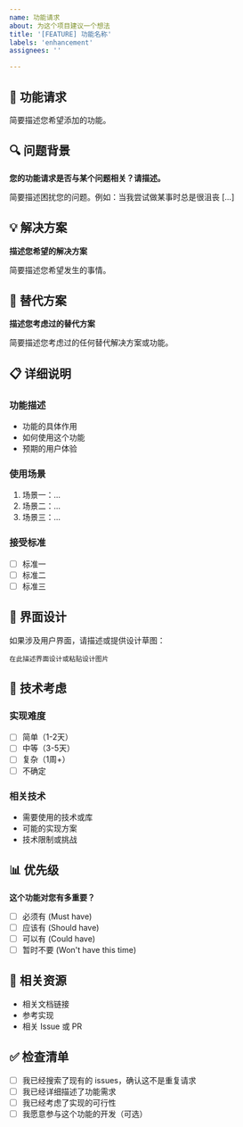 ```yaml
---
name: 功能请求
about: 为这个项目建议一个想法
title: '[FEATURE] 功能名称'
labels: 'enhancement'
assignees: ''

---
```


## 🚀 功能请求

简要描述您希望添加的功能。

## 🔍 问题背景

**您的功能请求是否与某个问题相关？请描述。**

简要描述困扰您的问题。例如：当我尝试做某事时总是很沮丧 [...]

## 💡 解决方案

**描述您希望的解决方案**

简要描述您希望发生的事情。

## 🔄 替代方案

**描述您考虑过的替代方案**

简要描述您考虑过的任何替代解决方案或功能。

## 📋 详细说明

### 功能描述
- 功能的具体作用
- 如何使用这个功能
- 预期的用户体验

### 使用场景
1. 场景一：...
2. 场景二：...
3. 场景三：...

### 接受标准
- [ ] 标准一
- [ ] 标准二  
- [ ] 标准三

## 🎨 界面设计

如果涉及用户界面，请描述或提供设计草图：

```
在此描述界面设计或粘贴设计图片
```

## 🔧 技术考虑

### 实现难度
- [ ] 简单（1-2天）
- [ ] 中等（3-5天）
- [ ] 复杂（1周+）
- [ ] 不确定

### 相关技术
- 需要使用的技术或库
- 可能的实现方案
- 技术限制或挑战

## 📊 优先级

**这个功能对您有多重要？**
- [ ] 必须有 (Must have)
- [ ] 应该有 (Should have)  
- [ ] 可以有 (Could have)
- [ ] 暂时不要 (Won't have this time)

## 🔗 相关资源

- 相关文档链接
- 参考实现
- 相关 Issue 或 PR

## ✅ 检查清单

- [ ] 我已经搜索了现有的 issues，确认这不是重复请求
- [ ] 我已经详细描述了功能需求
- [ ] 我已经考虑了实现的可行性
- [ ] 我愿意参与这个功能的开发（可选） 